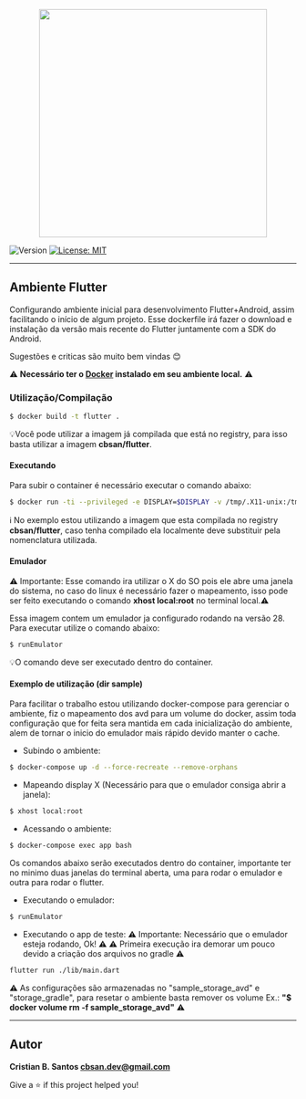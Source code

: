 <p align="center"><a href="#" target="_blank"><img src="https://flutter.dev/assets/flutter-lockup-1caf6476beed76adec3c477586da54de6b552b2f42108ec5bc68dc63bae2df75.png" width="400"></a></p>

![Version](https://img.shields.io/badge/version-1.0.0-blue.svg?cacheSeconds=2592000)
[![License: MIT](https://img.shields.io/badge/License-MIT-yellow.svg)](#)

---

## Ambiente Flutter

Configurando ambiente inicial para desenvolvimento Flutter+Android, assim facilitando o início de algum projeto.
Esse dockerfile irá fazer o download e instalação da versão mais recente do Flutter juntamente com a SDK do Android.

Sugestões e criticas são muito bem vindas :blush:

⚠️ **Necessário ter o [Docker](https://docs.docker.com/engine/) instalado em seu ambiente local.** ⚠️

### Utilização/Compilação

```sh
$ docker build -t flutter .
```

💡Você pode utilizar a imagem já compilada que está no registry, para isso basta utilizar a imagem **cbsan/flutter**.

#### Executando

Para subir o container é necessário executar o comando abaixo:

```sh
$ docker run -ti --privileged -e DISPLAY=$DISPLAY -v /tmp/.X11-unix:/tmp/.X11-unix -v /dev:/dev cbsan/flutter bash
```

ℹ️ No exemplo estou utilizando a imagem que esta compilada no registry **cbsan/flutter**, caso tenha compilado ela localmente deve substituir pela nomenclatura utilizada.

#### Emulador

⚠️ Importante: Esse comando ira utilizar o X do SO pois ele abre uma janela do sistema, no caso do linux é necessário fazer o mapeamento, isso pode ser feito executando o comando **xhost local:root** no terminal local.:warning:

Essa imagem contem um emulador ja configurado rodando na versão 28. Para executar utilize o comando abaixo:

```sh
$ runEmulator
```

💡O comando deve ser executado dentro do container.

#### Exemplo de utilização (dir sample)

Para facilitar o trabalho estou utilizando docker-compose para gerenciar o ambiente, fiz o mapeamento dos avd para um volume do docker, assim toda configuração que for feita sera mantida em cada inicialização do ambiente, alem de tornar o inicio do emulador mais rápido devido manter o cache.

- Subindo o ambiente:

```sh
$ docker-compose up -d --force-recreate --remove-orphans
```

- Mapeando display X (Necessário para que o emulador consiga abrir a janela):

```sh
$ xhost local:root
```

- Acessando o ambiente:

```sh
$ docker-compose exec app bash
```

Os comandos abaixo serão executados dentro do container, importante ter no minimo duas janelas do terminal aberta, uma para rodar o emulador e outra para rodar o flutter.

- Executando o emulador:

```sh
$ runEmulator
```

- Executando o app de teste:
  ⚠️ Importante: Necessário que o emulador esteja rodando, Ok! ⚠️
  ⚠️ Primeira execução ira demorar um pouco devido a criação dos arquivos no gradle ⚠️

```sh
flutter run ./lib/main.dart
```

⚠️ As configurações são armazenadas no "sample_storage_avd" e "storage_gradle", para resetar o ambiente basta remover os volume Ex.: **"$ docker volume rm -f sample_storage_avd"** ⚠️

---

## Autor

**Cristian B. Santos <cbsan.dev@gmail.com>**

Give a ⭐️ if this project helped you!
